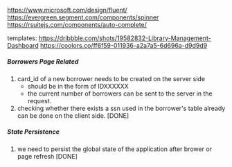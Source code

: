 https://www.microsoft.com/design/fluent/
https://evergreen.segment.com/components/spinner
https://rsuitejs.com/components/auto-complete/

templates:
https://dribbble.com/shots/19582832-Library-Management-Dashboard
https://coolors.co/ff6f59-011936-a2a7a5-6d696a-d9d9d9

##### Borrowers Page Related

1. card_id of a new borrower needs to be created on the server side
   - should be in the form of IDXXXXXX
   - the current number of borrowers can be sent to the server in the request.
2. checking whether there exists a ssn used in the borrower's table already can be done on the client side. [DONE]

##### State Persistence

1. we need to persist the global state of the application after brower or page refresh [DONE]
